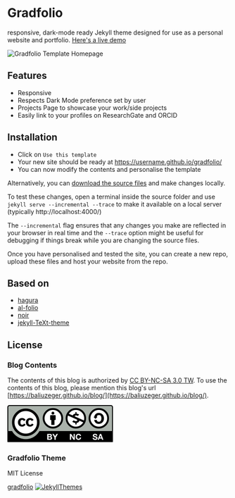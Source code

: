 # Gradfolio

responsive, dark-mode ready Jekyll theme designed for use as a personal website and portfolio. [Here's a live demo](https://jitinnair1.github.io/gradfolio/)

![Gradfolio Template Homepage](https://user-images.githubusercontent.com/2485715/110634179-acaa7e00-81cf-11eb-8846-062ecf961d1e.png)

## Features
- Responsive
- Respects Dark Mode preference set by user
- Projects Page to showcase your work/side projects
- Easily link to your profiles on ResearchGate and ORCID

## Installation
* Click on `Use this template`
* Your new site should be ready at https://username.github.io/gradfolio/
* You can now modify the contents and personalise the template

Alternatively, you can [download the source files](https://github.com/jitinnair1/gradfolio/archive/master.zip) and make changes locally. 

To test these changes, open a terminal inside the source folder and use `jekyll serve --incremental --trace` to make it available on a local server (typically http://localhost:4000/)

The `--incremental` flag ensures that any changes you make are reflected in your browser in real time and the `--trace` option might be useful for debugging if things break while you are changing the source files.

Once you have personalised and tested the site, you can create a new repo, upload these files and host your website from the repo.

## Based on
- [hagura](https://github.com/sharu725/hagura)
- [al-folio](https://github.com/alshedivat/al-folio)
- [noir](https://github.com/essentialenemy/noir)
- [jekyll-TeXt-theme](https://github.com/kitian616/jekyll-TeXt-theme)

## License
### Blog Contents
The contents of this blog is authorized by [CC BY-NC-SA 3.0 TW](https://creativecommons.org/licenses/by-nc-sa/3.0/tw/). To use the contents of this blog, please mention this blog's url [https://baliuzeger.github.io/blog/](https://baliuzeger.github.io/blog/).

![by-nc-sa](https://github.com/baliuzeger/blog/blob/master/assets/images/by-nc-sa.svg "by-nc-sa liscense")

### Gradfolio Theme
MIT License

[gradfolio](https://github.com/jitinnair1/gradfolio)
[![JekyllThemes](https://img.shields.io/badge/featured%20on-JekyllThemes-red.svg)](https://jekyll-themes.com)
